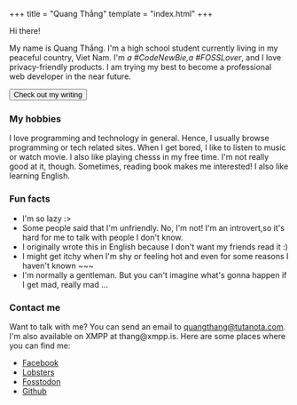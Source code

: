 +++
title = "Quang Thắng"
template = "index.html"
+++

<section id="intro">
    <p id="hi">Hi there!</p>
    <p id="short-intro">
        My name is <span>Quang Thắng</span>. 
        I'm a high school student currently living in my peaceful country, Viet Nam.
        I'm <em>a #CodeNewBie,a #FOSSLover</em>, and I love privacy-friendly products.
        I am trying my best to become a professional web developer in the near future.
    </p>   
    <a id="writing" href="/writing">
        <button class="violet-bg white-text">Check out my writing</button>
    </a>
</section>
<section id="hobbies">
    <h3 class="section-header">
        My hobbies
    </h3>
    <div class="section-content">
        I love programming and technology in general. Hence, I usually browse programming or tech related sites. 
        When I get bored, I like to listen to music or watch movie. I also like playing chesss in my free time. I'm not really good at it, though. 
        Sometimes, reading book makes me interested! I also like learning English.
    </div>
</section>
<section id="fun-facts">
    <h3 class="section-header">Fun facts</h3>
    <div class="section-content">
        <ul id="facts">
            <li class="fact">I'm so lazy :></li>
            <li class="fact">Some people said that I'm unfriendly. No, I'm not! I'm an introvert,so it's hard for me to talk with people I don't know.</li>
            <li class="fact">I originally wrote this in English because I don't want my friends read it :)</li>
            <li class="fact">I might get itchy when I'm shy or feeling hot and even for some reasons I haven't known ~~~</li>
            <li class="fact">I'm normally a gentleman. But you can't imagine what's gonna happen if I get mad, really mad ...</li>
        </ul>
    </div>
</section>
<section id="contact">
    <h3 class="section-header">Contact me</h3>
    <div class="section-content">
    <p>Want to talk with me? You can send an email to 
    <span class="email"><a href="mailto:quangthang@tutanota.com">quangthang@tutanota.com</a></span>.
    I'm also available on XMPP at <span class="xmpp">thang@xmpp.is</span>.
    Here are some places where you can find me: </p>
    <ul id="sites-list">
        <li class="site"><a href="//fb.me/qquangthang">Facebook</a></li>
        <li class="site"><a href="//lobste.rs/u/thang">Lobsters</a></li>
        <li class="site"><a href="//fosstodon.org/@thang">Fosstodon</a></li>
        <li class="site"><a href="//github.com/thangisme">Github</a></li>
    </ul>
    </div>
</section>